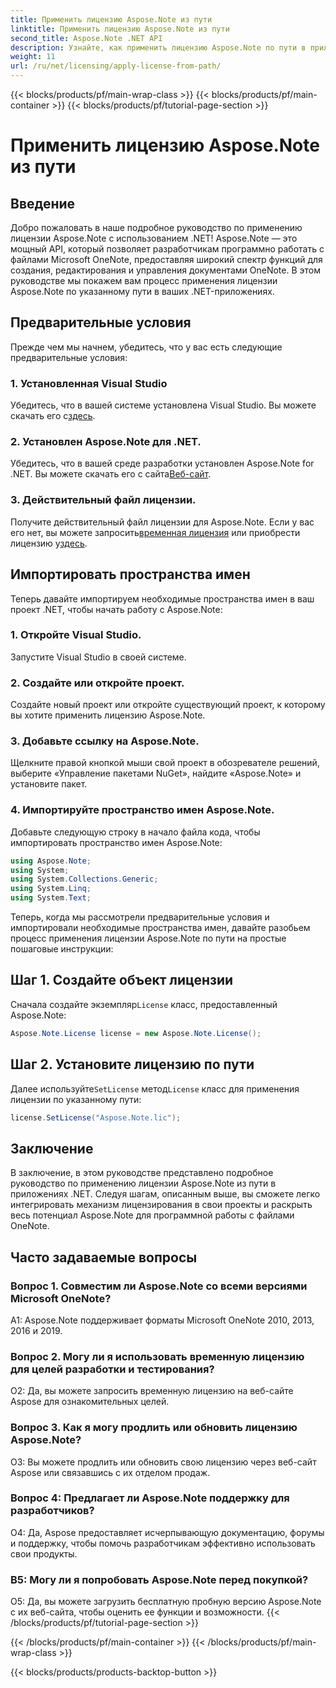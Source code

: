 ```yaml
---
title: Применить лицензию Aspose.Note из пути
linktitle: Применить лицензию Aspose.Note из пути
second_title: Aspose.Note .NET API
description: Узнайте, как применить лицензию Aspose.Note по пути в приложениях .NET. Раскройте весь потенциал манипулирования файлами OneNote с помощью Aspose.Note.
weight: 11
url: /ru/net/licensing/apply-license-from-path/
---
```


{{< blocks/products/pf/main-wrap-class >}}
{{< blocks/products/pf/main-container >}}
{{< blocks/products/pf/tutorial-page-section >}}

# Применить лицензию Aspose.Note из пути

## Введение

Добро пожаловать в наше подробное руководство по применению лицензии Aspose.Note с использованием .NET! Aspose.Note — это мощный API, который позволяет разработчикам программно работать с файлами Microsoft OneNote, предоставляя широкий спектр функций для создания, редактирования и управления документами OneNote. В этом руководстве мы покажем вам процесс применения лицензии Aspose.Note по указанному пути в ваших .NET-приложениях.

## Предварительные условия

Прежде чем мы начнем, убедитесь, что у вас есть следующие предварительные условия:

### 1. Установленная Visual Studio

 Убедитесь, что в вашей системе установлена Visual Studio. Вы можете скачать его с[здесь](https://visualstudio.microsoft.com/downloads/).

### 2. Установлен Aspose.Note для .NET.

 Убедитесь, что в вашей среде разработки установлен Aspose.Note for .NET. Вы можете скачать его с сайта[Веб-сайт](https://releases.aspose.com/note/net/).

### 3. Действительный файл лицензии.

 Получите действительный файл лицензии для Aspose.Note. Если у вас его нет, вы можете запросить[временная лицензия](https://purchase.aspose.com/temporary-license/) или приобрести лицензию у[здесь](https://purchase.aspose.com/buy).

## Импортировать пространства имен

Теперь давайте импортируем необходимые пространства имен в ваш проект .NET, чтобы начать работу с Aspose.Note:

### 1. Откройте Visual Studio.

Запустите Visual Studio в своей системе.

### 2. Создайте или откройте проект.

Создайте новый проект или откройте существующий проект, к которому вы хотите применить лицензию Aspose.Note.

### 3. Добавьте ссылку на Aspose.Note.

Щелкните правой кнопкой мыши свой проект в обозревателе решений, выберите «Управление пакетами NuGet», найдите «Aspose.Note» и установите пакет.

### 4. Импортируйте пространство имен Aspose.Note.

Добавьте следующую строку в начало файла кода, чтобы импортировать пространство имен Aspose.Note:

```csharp
using Aspose.Note;
using System;
using System.Collections.Generic;
using System.Linq;
using System.Text;
```

Теперь, когда мы рассмотрели предварительные условия и импортировали необходимые пространства имен, давайте разобьем процесс применения лицензии Aspose.Note по пути на простые пошаговые инструкции:

## Шаг 1. Создайте объект лицензии

 Сначала создайте экземпляр`License` класс, предоставленный Aspose.Note:

```csharp
Aspose.Note.License license = new Aspose.Note.License();
```

## Шаг 2. Установите лицензию по пути

Далее используйте`SetLicense` метод`License` класс для применения лицензии по указанному пути:

```csharp
license.SetLicense("Aspose.Note.lic");
```

## Заключение

В заключение, в этом руководстве представлено подробное руководство по применению лицензии Aspose.Note из пути в приложениях .NET. Следуя шагам, описанным выше, вы сможете легко интегрировать механизм лицензирования в свои проекты и раскрыть весь потенциал Aspose.Note для программной работы с файлами OneNote.

## Часто задаваемые вопросы

### Вопрос 1. Совместим ли Aspose.Note со всеми версиями Microsoft OneNote?

A1: Aspose.Note поддерживает форматы Microsoft OneNote 2010, 2013, 2016 и 2019.

### Вопрос 2. Могу ли я использовать временную лицензию для целей разработки и тестирования?

О2: Да, вы можете запросить временную лицензию на веб-сайте Aspose для ознакомительных целей.

### Вопрос 3. Как я могу продлить или обновить лицензию Aspose.Note?

О3: Вы можете продлить или обновить свою лицензию через веб-сайт Aspose или связавшись с их отделом продаж.

### Вопрос 4: Предлагает ли Aspose.Note поддержку для разработчиков?

О4: Да, Aspose предоставляет исчерпывающую документацию, форумы и поддержку, чтобы помочь разработчикам эффективно использовать свои продукты.

### В5: Могу ли я попробовать Aspose.Note перед покупкой?

О5: Да, вы можете загрузить бесплатную пробную версию Aspose.Note с их веб-сайта, чтобы оценить ее функции и возможности.
{{< /blocks/products/pf/tutorial-page-section >}}

{{< /blocks/products/pf/main-container >}}
{{< /blocks/products/pf/main-wrap-class >}}

{{< blocks/products/products-backtop-button >}}
